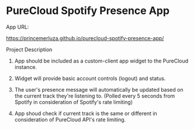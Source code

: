 # PureCloud Spotify Presence App

App URL:

https://princemerluza.github.io/purecloud-spotify-presence-app/

Project Description

1. App should be included as a custom-client app widget to the PureCloud instance.

2. Widget will provide basic account controls (logout) and status.

3. The user's presence message will automatically be updated based on the current track they're listening to. (Polled every 5 seconds from Spotify in consideration of Spotify's rate limiting)

4. App shoud check if current track is the same or different in consideration of PureCloud API's rate limiting.
